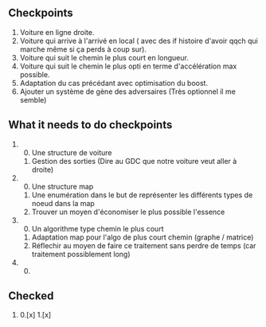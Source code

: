 ## Checkpoints

1. Voiture en ligne droite.
2. Voiture qui arrive à l'arrivé en local 
( avec des if histoire d'avoir qqch qui marche même si ça perds à coup sur).
3. Voiture qui suit le chemin le plus court en longueur.
4. Voiture qui suit le chemin le plus opti en terme d'accélération max possible.
5. Adaptation du cas précédant avec optimisation du boost.
6. Ajouter un système de gène des adversaires (Très optionnel il me semble)

## What it needs to do checkpoints

1.  0. Une structure de voiture
    1. Gestion des sorties (Dire au GDC que notre voiture veut aller à droite)

2.  0. Une structure map 
    1. Une enumération dans le but de représenter les différents types de noeud dans la map
    2. Trouver un moyen d'économiser le plus possible l'essence

3.  0. Un algorithme type chemin le plus court
    1. Adaptation map pour l'algo de plus court chemin (graphe / matrice)
    2. Réflechir au moyen de faire ce traitement sans perdre de temps (car traitement possiblement long)

4.  0.

## Checked

1.  0.[x]
    1.[x]